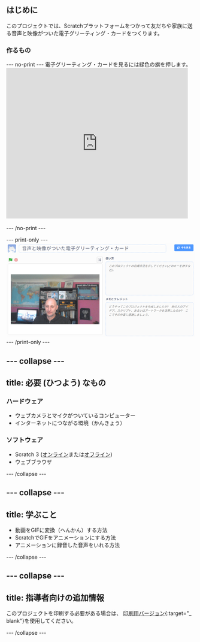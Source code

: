 ## はじめに

このプロジェクトでは、Scratchプラットフォームをつかって友だちや家族に送る音声と映像がついた電子グリーティング・カードをつくります。

### 作るもの

--- no-print --- 電子グリーティング・カードを見るには緑色の旗を押します。 <iframe src="https://scratch.mit.edu/projects/419313682/embed" allowtransparency="true" width="485" height="402" frameborder="0" scrolling="no" allowfullscreen mark="crwd-mark"></iframe>

--- /no-print ---

--- print-only --- ![Complete project](images/showcase_static.png) --- /print-only ---

--- collapse ---
---
title: 必要 (ひつよう) なもの
---
### ハードウェア

- ウェブカメラとマイクがついているコンピューター
- インターネットにつながる環境（かんきょう）

### ソフトウェア

- Scratch 3 ([オンライン](http://rpf.io/scratchon)または[オフライン](http://rpf.io/scratchoff))
- ウェブブラウザ

--- /collapse ---

--- collapse ---
---
title: 学ぶこと
---

- 動画をGIFに変換（へんかん）する方法
- ScratchでGIFをアニメーションにする方法
- アニメーションに録音した音声をいれる方法

--- /collapse ---

--- collapse ---
---
title: 指導者向けの追加情報
---

このプロジェクトを印刷する必要がある場合は、 [印刷用バージョン](https://projects.raspberrypi.org/en/projects/av-e-card/print){:target="_ blank"}を使用してください。

--- /collapse ---

